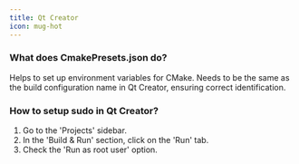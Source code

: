 ```yaml
---
title: Qt Creator
icon: mug-hot
---
```


### What does CmakePresets.json do?

Helps to set up environment variables for CMake. Needs to be the same as the build configuration name in Qt Creator, ensuring correct identification.


### How to setup sudo in Qt Creator?

1. Go to the 'Projects' sidebar.
2. In the 'Build & Run' section, click on the 'Run' tab.
3. Check the 'Run as root user' option.
